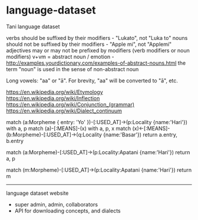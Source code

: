 # language-dataset
Tani language dataset

verbs should be suffixed by their modifiers - "Lukato", not "Luka to"
nouns should not be suffixed by their modifiers - "Apple mi", not "Applemi"
adjectives may or may not be prefixed by modifiers (verb modifiers or noun modifiers)
v+vm = abstract noun / emotion - http://examples.yourdictionary.com/examples-of-abstract-nouns.html
the term "noun" is used in the sense of non-abstract noun

Long vowels: "aa" or "ā". For brevity, "aa" will be converted to "ā", etc.

https://en.wikipedia.org/wiki/Etymology
https://en.wikipedia.org/wiki/Inflection
https://en.wikipedia.org/wiki/Conjunction_(grammar)
https://en.wikipedia.org/wiki/Dialect_continuum

match (a:Morpheme { entry: 'Yo' })-[:USED_AT]->(p:Locality {name:'Hari'}) with a, p
match (a)-[:MEANS]-(x) with a, p, x
match (x)<-[:MEANS]-(b:Morpheme)-[:USED_AT]->(q:Locality {name:'Basar'}) return a.entry, b.entry

match (a:Morpheme)-[:USED_AT]->(p:Locality:Apatani {name:'Hari'}) return a, p

match (m:Morpheme)-[:USED_AT]->(p:Locality:Apatani {name:'Hari'}) return m

----

language dataset website

 - super admin, admin, collaborators
 - API for downloading concepts, and dialects
